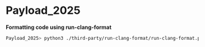 # Payload_2025

**Formatting code using run-clang-format**

```bash
Payload_2025> python3 ./third-party/run-clang-format/run-clang-format.py -r -i <path-to-code-you-want-formatted>
```